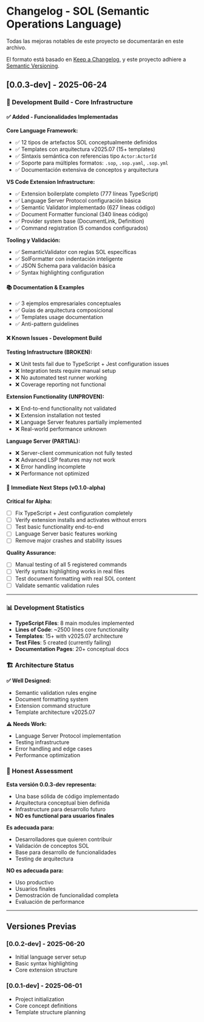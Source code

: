 # Changelog - SOL (Semantic Operations Language)

Todas las mejoras notables de este proyecto se documentarán en este archivo.

El formato está basado en [Keep a Changelog](https://keepachangelog.com/es/1.0.0/),
y este proyecto adhiere a [Semantic Versioning](https://semver.org/spec/v2.0.0.html).

## [0.0.3-dev] - 2025-06-24

### 🔧 Development Build - Core Infrastructure

#### ✅ Added - Funcionalidades Implementadas

**Core Language Framework:**
- ✅ 12 tipos de artefactos SOL conceptualmente definidos
- ✅ Templates con arquitectura v2025.07 (15+ templates)
- ✅ Sintaxis semántica con referencias tipo `Actor:ActorId`
- ✅ Soporte para múltiples formatos: `.sop`, `.sop.yaml`, `.sop.yml`
- ✅ Documentación extensiva de conceptos y arquitectura

**VS Code Extension Infrastructure:**
- ✅ Extension boilerplate completo (777 líneas TypeScript)
- ✅ Language Server Protocol configuración básica
- ✅ Semantic Validator implementado (627 líneas código)
- ✅ Document Formatter funcional (340 líneas código)
- ✅ Provider system base (DocumentLink, Definition)
- ✅ Command registration (5 comandos configurados)

**Tooling y Validación:**
- ✅ SemanticValidator con reglas SOL específicas
- ✅ SolFormatter con indentación inteligente
- ✅ JSON Schema para validación básica
- ✅ Syntax highlighting configuration

#### 📚 Documentation & Examples
- ✅ 3 ejemplos empresariales conceptuales
- ✅ Guías de arquitectura composicional
- ✅ Templates usage documentation
- ✅ Anti-pattern guidelines

#### ❌ Known Issues - Development Build

**Testing Infrastructure (BROKEN):**
- ❌ Unit tests fail due to TypeScript + Jest configuration issues
- ❌ Integration tests require manual setup
- ❌ No automated test runner working
- ❌ Coverage reporting not functional

**Extension Functionality (UNPROVEN):**
- ❌ End-to-end functionality not validated
- ❌ Extension installation not tested
- ❌ Language Server features partially implemented
- ❌ Real-world performance unknown

**Language Server (PARTIAL):**
- ❌ Server-client communication not fully tested
- ❌ Advanced LSP features may not work
- ❌ Error handling incomplete
- ❌ Performance not optimized

#### 🎯 Immediate Next Steps (v0.1.0-alpha)

**Critical for Alpha:**
- [ ] Fix TypeScript + Jest configuration completely
- [ ] Verify extension installs and activates without errors
- [ ] Test basic functionality end-to-end
- [ ] Language Server basic features working
- [ ] Remove major crashes and stability issues

**Quality Assurance:**
- [ ] Manual testing of all 5 registered commands
- [ ] Verify syntax highlighting works in real files
- [ ] Test document formatting with real SOL content
- [ ] Validate semantic validation rules

---

### 📊 Development Statistics

- **TypeScript Files**: 8 main modules implemented
- **Lines of Code**: ~2500 lines core functionality
- **Templates**: 15+ with v2025.07 architecture
- **Test Files**: 5 created (currently failing)
- **Documentation Pages**: 20+ conceptual docs

### 🏗️ Architecture Status

**✅ Well Designed:**
- Semantic validation rules engine
- Document formatting system
- Extension command structure
- Template architecture v2025.07

**⚠️ Needs Work:**
- Language Server Protocol implementation
- Testing infrastructure
- Error handling and edge cases
- Performance optimization

### 🎯 Honest Assessment

**Esta versión 0.0.3-dev representa:**
- Una base sólida de código implementado
- Arquitectura conceptual bien definida
- Infrastructure para desarrollo futuro
- **NO es functional para usuarios finales**

**Es adecuada para:**
- Desarrolladores que quieren contribuir
- Validación de conceptos SOL
- Base para desarrollo de funcionalidades
- Testing de arquitectura

**NO es adecuada para:**
- Uso productivo
- Usuarios finales
- Demostración de funcionalidad completa
- Evaluación de performance

---

## Versiones Previas

### [0.0.2-dev] - 2025-06-20
- Initial language server setup
- Basic syntax highlighting
- Core extension structure

### [0.0.1-dev] - 2025-06-01  
- Project initialization
- Core concept definitions
- Template structure planning 